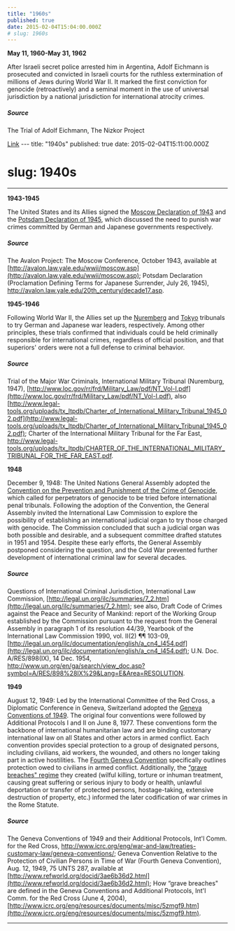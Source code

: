 ```yaml
---
title: "1960s"
published: true
date: 2015-02-04T15:04:00.000Z
# slug: 1960s
---
```


**May 11, 1960-May 31, 1962**

After Israeli secret police arrested him in Argentina, Adolf Eichmann is prosecuted and convicted in Israeli courts for the ruthless extermination of millions of Jews during World War II. It marked the first conviction for genocide (retroactively) and a seminal moment in the use of universal jurisdiction by a national jurisdiction for international atrocity crimes.

##### Source

The Trial of Adolf Eichmann, The Nizkor Project

[Link](http://www.nizkor.org/hweb/people/e/eichmann-adolf/transcripts/) ---
title: "1940s"
published: true
date: 2015-02-04T15:11:00.000Z
# slug: 1940s
---

**1943-1945**

The United States and its Allies signed the [Moscow Declaration of 1943](http://avalon.law.yale.edu/wwii/moscow.asp) and the [Potsdam Declaration of 1945](http://avalon.law.yale.edu/20th_century/decade17.asp), which discussed the need to punish war crimes committed by German and Japanese governments respectively.

##### Source

The Avalon Project: The Moscow Conference, October 1943, available at [http://avalon.law.yale.edu/wwii/moscow.asp](http://avalon.law.yale.edu/wwii/moscow.asp); Potsdam Declaration (Proclamation Defining Terms for Japanese Surrender, July 26, 1945), http://avalon.law.yale.edu/20th_century/decade17.asp.

**1945-1946**

Following World War II, the Allies set up the [Nuremberg](http://www.loc.gov/rr/frd/Military_Law/pdf/NT_Vol-I.pdf) and [Tokyo](http://www.legal-tools.org/uploads/tx_ltpdb/CHARTER_OF_THE_INTERNATIONAL_MILITARY_TRIBUNAL_FOR_THE_FAR_EAST.pdf) tribunals to try German and Japanese war leaders, respectively. Among other principles, these trials confirmed that individuals could be held criminally responsible for international crimes, regardless of official position, and that superiors' orders were not a full defense to criminal behavior.

##### Source

Trial of the Major War Criminals, International Military Tribunal (Nuremburg, 1947), [http://www.loc.gov/rr/frd/Military_Law/pdf/NT_Vol-I.pdf](http://www.loc.gov/rr/frd/Military_Law/pdf/NT_Vol-I.pdf), also [http://www.legal-tools.org/uploads/tx_ltpdb/Charter_of_International_Military_Tribunal_1945_02.pdf](http://www.legal-tools.org/uploads/tx_ltpdb/Charter_of_International_Military_Tribunal_1945_02.pdf); Charter of the International Military Tribunal for the Far East, http://www.legal-tools.org/uploads/tx_ltpdb/CHARTER_OF_THE_INTERNATIONAL_MILITARY_TRIBUNAL_FOR_THE_FAR_EAST.pdf.

**1948**

December 9, 1948: The United Nations General Assembly adopted the [Convention on the Prevention and Punishment of the Crime of Genocide](http://legal.un.org/avl/ha/cppcg/cppcg.html), which called for perpetrators of genocide to be tried before international penal tribunals. Following the adoption of the Convention, the General Assembly invited the International Law Commission to explore the possibility of establishing an international judicial organ to try those charged with genocide. The Commission concluded that such a judicial organ was both possible and desirable, and a subsequent committee drafted statutes in 1951 and 1954\. Despite these early efforts, the General Assembly postponed considering the question, and the Cold War prevented further development of international criminal law for several decades.

##### Source

Questions of International Criminal Jurisdiction, International Law Commission, [http://legal.un.org/ilc/summaries/7_2.htm](http://legal.un.org/ilc/summaries/7_2.htm); see also, Draft Code of Crimes against the Peace and Security of Mankind: report of the Working Group established by the Commission pursuant to the request from the General Assembly in paragraph 1 of its resolution 44/39, Yearbook of the International Law Commission 1990, vol. II(2) ¶¶ 103-09, [http://legal.un.org/ilc/documentation/english/a_cn4_l454.pdf](http://legal.un.org/ilc/documentation/english/a_cn4_l454.pdf); U.N. Doc. A/RES/898(IX), 14 Dec. 1954, http://www.un.org/en/ga/search/view_doc.asp?symbol=A/RES/898%28IX%29&Lang=E&Area=RESOLUTION.

**1949**

August 12, 1949: Led by the International Committee of the Red Cross, a Diplomatic Conference in Geneva, Switzerland adopted the [Geneva Conventions of 1949](http://www.icrc.org/eng/war-and-law/treaties-customary-law/geneva-conventions/). The original four conventions were followed by Additional Protocols I and II on June 8, 1977\. These conventions form the backbone of international humanitarian law and are binding customary international law on all States and other actors in armed conflict. Each convention provides special protection to a group of designated persons, including civilians, aid workers, the wounded, and others no longer taking part in active hostilities. The [Fourth Geneva Convention](http://www.refworld.org/docid/3ae6b36d2.html) specifically outlines protection owed to civilians in armed conflict. Additionally, the [“grave breaches" regime](http://www.icrc.org/eng/resources/documents/misc/5zmgf9.htm) they created (wilful killing, torture or inhuman treatment, causing great suffering or serious injury to body or health, unlawful deportation or transfer of protected persons, hostage-taking, extensive destruction of property, etc.) informed the later codification of war crimes in the Rome Statute.

##### Source

The Geneva Conventions of 1949 and their Additional Protocols, Int'l Comm. for the Red Cross, http://www.icrc.org/eng/war-and-law/treaties-customary-law/geneva-conventions/; Geneva Convention Relative to the Protection of Civilian Persons in Time of War (Fourth Geneva Convention), Aug. 12, 1949, 75 UNTS 287, available at [http://www.refworld.org/docid/3ae6b36d2.html](http://www.refworld.org/docid/3ae6b36d2.html); How “grave breaches" are defined in the Geneva Conventions and Additional Protocols, Int'l Comm. for the Red Cross (June 4, 2004), [http://www.icrc.org/eng/resources/documents/misc/5zmgf9.htm](http://www.icrc.org/eng/resources/documents/misc/5zmgf9.htm).

---
